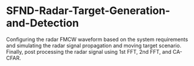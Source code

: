 # SFND-Radar-Target-Generation-and-Detection
Configuring the radar FMCW waveform based on the system requirements and simulating the radar signal propagation and moving target scenario. Finally, post processing the radar signal using 1st FFT, 2nd FFT, and CA-CFAR.
